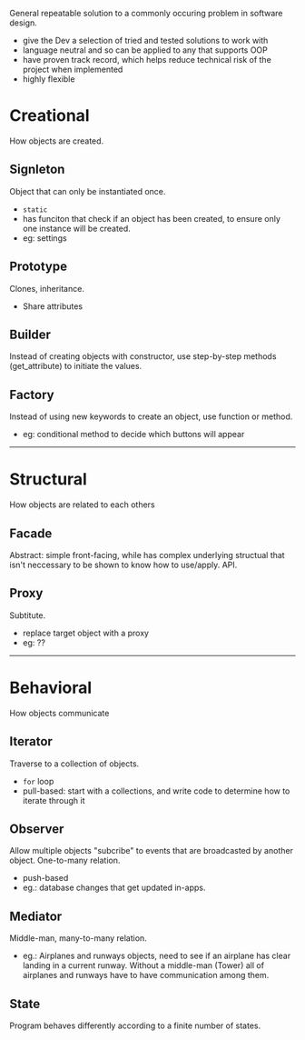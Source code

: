 General repeatable solution to a commonly occuring problem in software design.
- give the Dev a selection of tried and tested solutions to work with
- language neutral and so can be applied to any that supports OOP
- have proven track record, which helps reduce technical risk of the project when implemented
- highly flexible

# Creational
How objects are created.

## Signleton
Object that can only be instantiated once.
- `static`
- has funciton that check if an object has been created, to ensure only one instance will be created.
- eg: settings

## Prototype
Clones, inheritance.
- Share attributes

## Builder
Instead of creating objects with constructor, use step-by-step methods (get_attribute) to initiate the values.

## Factory
Instead of using new keywords to create an object, use function or method.
- eg: conditional method to decide which buttons will appear

---
# Structural
How objects are related to each others

## Facade
Abstract: simple front-facing, while has complex underlying structual that isn't neccessary to be shown to know how to use/apply. API.

## Proxy
Subtitute.
- replace target object with a proxy
- eg: ??

---
# Behavioral
How objects communicate

## Iterator
Traverse to a collection of objects.
- `for` loop
- pull-based: start with a collections, and write code to determine how to iterate through it

## Observer
Allow multiple objects "subcribe" to events that are broadcasted by another object. One-to-many relation.
- push-based
- eg.: database changes that get updated in-apps.

## Mediator
Middle-man, many-to-many relation.
- eg.: Airplanes and runways objects, need to see if an airplane has clear landing in a current runway. Without a middle-man (Tower) all of airplanes and runways have to have communication among them.

## State
Program behaves differently according to a finite number of states.
